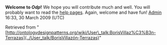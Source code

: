 __Welcome to _Odp_!__ We hope you will contribute much and well. 
You will probably want to read the [help pages](http://ontologydesignpatterns.org/wiki/Help:Contents "Help:Contents"). Again, welcome and have fun! [Admin](../User/ValentinaPresutti "User:ValentinaPresutti") 16:33, 30 March 2009 (UTC)





Retrieved from "[http://ontologydesignpatterns.org/wiki/User\_talk:BorisVillaz%C3%B3n-Terrazas](../User_talk/BorisVillazón-Terrazas)"